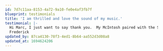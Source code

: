 ```yaml
---
id: 7d7c11aa-8153-4a72-9a10-fe0e4af3fb7f
blueprint: testimonials
title: 'I am thrilled and love the sound of my music.'
testimonial: |-
  Hi Marc, I just want to say thank you.  My McIntosh paired with the Sonus Faber Sonetta speakers have amazing, incredible, and stunning sound.  I am glad to have revamped my entire sound system at your store from my Rega P3 turntable to my acoustics and everything between.  The internet is great for information and research but having your store to listen to speakers or borrowing a McIntosh amp to hear it in my system before purchase is the best.  I am thrilled and love the sound of my music.  I am glad you are in business.  Maybe I will check out more soon.  I just wanted to say thanks.
  Frederick
updated_by: 87ca4130-78f3-4ed1-8b64-aa552d3d08a8
updated_at: 1694624206
---
```

